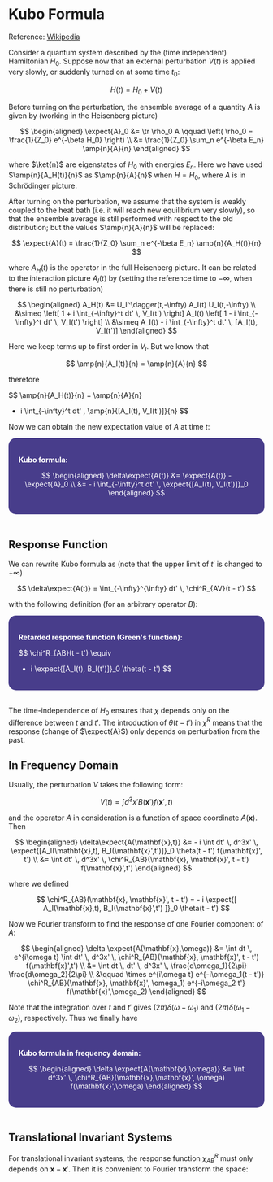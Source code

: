 <style>
    .katex {
        font-size: 1.1em;
    }
    .remark {
        border-radius: 15px;
        padding: 20px;
        background-color: SeaGreen;
        color: White;
    }
    .result {
        border-radius: 15px;
        padding: 20px;
        background-color: DarkSlateBlue;
        color: White;
    }
</style>

# Kubo Formula

Reference: [Wikipedia](https://en.wikipedia.org/wiki/Kubo_formula)

Consider a quantum system described by the (time independent) Hamiltonian $H_0$. Suppose now that an external perturbation $V(t)$ is applied very slowly, or suddenly turned on at some time $t_0$:

$$
H(t) = H_0 + V(t)
$$ 

Before turning on the perturbation, the ensemble average of a quantity $A$ is given by (working in the Heisenberg picture)

$$
\begin{aligned}
    \expect{A}_0 &= \tr \rho_0 A 
    \qquad \left(
        \rho_0 = \frac{1}{Z_0} e^{-\beta H_0}
    \right)
    \\
    &= \frac{1}{Z_0} \sum_n e^{-\beta E_n}
    \amp{n}{A}{n}
\end{aligned}
$$

where $\ket{n}$ are eigenstates of $H_0$ with energies $E_n$. Here we have used $\amp{n}{A_H(t)}{n}$ as $\amp{n}{A}{n}$ when $H = H_0$, where $A$ is in Schrödinger picture. 

After turning on the perturbation, we assume that the system is weakly coupled to the heat bath (i.e. it will reach new equilibrium very slowly), so that the ensemble average is still performed with respect to the old distribution; but the values $\amp{n}{A}{n}$ will be replaced:

$$
\expect{A}(t) = \frac{1}{Z_0} 
\sum_n e^{-\beta E_n} \amp{n}{A_H(t)}{n}
$$

where $A_H(t)$ is the operator in the full Heisenberg picture. It can be related to the interaction picture $A_I(t)$ by (setting the reference time to $-\infty$, when there is still no perturbation)

$$
\begin{aligned}
    A_H(t) &= U_I^\dagger(t,-\infty) A_I(t) U_I(t,-\infty)
    \\
    &\simeq \left[
        1 + i 
        \int_{-\infty}^t dt' \, V_I(t')
    \right] A_I(t) \left[
        1 - i 
        \int_{-\infty}^t dt' \, V_I(t')
    \right]
    \\
    &\simeq A_I(t) - i 
    \int_{-\infty}^t dt' \, [A_I(t), V_I(t')]
\end{aligned}
$$

Here we keep terms up to first order in $V_I$. But we know that

$$
\amp{n}{A_I(t)}{n} = \amp{n}{A}{n}
$$

therefore

$$
\amp{n}{A_H(t)}{n}
= \amp{n}{A}{n}
- i \int_{-\infty}^t dt' \, 
\amp{n}{[A_I(t), V_I(t')]}{n}
$$

Now we can obtain the new expectation value of $A$ at time $t$:

<div class="result">

**Kubo formula:**

$$
\begin{aligned}
    \delta\expect{A(t)}
    &= \expect{A(t)} - \expect{A}_0 
    \\
    &= - i \int_{-\infty}^t dt' \, 
    \expect{[A_I(t), V_I(t')]}_0
\end{aligned}
$$

</div><br>

## Response Function

We can rewrite Kubo formula as (note that the upper limit of $t'$ is changed to $+\infty$)

$$
\delta\expect{A(t)} 
= \int_{-\infty}^{\infty} dt' \, 
\chi^R_{AV}(t - t')
$$

with the following definition (for an arbitrary operator $B$):

<div class="result">

**Retarded response function (Green's function):**

$$
\chi^R_{AB}(t - t') \equiv
- i 
\expect{[A_I(t), B_I(t')]}_0 \theta(t - t')
$$

</div><br>

The time-independence of $H_0$ ensures that $\chi$ depends only on the difference between $t$ and $t'$.  The introduction of $\theta(t - t')$ in $\chi^R$ means that the response (change of $\expect{A}$) only depends on perturbation from the past. 

## In Frequency Domain

Usually, the perturbation $V$ takes the following form:

$$
V(t) = \int d^3x' B(\mathbf{x}') f(\mathbf{x}',t)
$$

and the operator $A$ in consideration is a function of space coordinate $A(\mathbf{x})$. Then

$$
\begin{aligned}
    \delta\expect{A(\mathbf{x},t)}
    &= - i \int dt' \, d^3x' \,
    \expect{[A_I(\mathbf{x},t), B_I(\mathbf{x}',t')]}_0
    \theta(t - t') f(\mathbf{x}', t')
    \\
    &= \int dt' \, d^3x' \,
    \chi^R_{AB}(\mathbf{x}, \mathbf{x}', t - t')
    f(\mathbf{x}',t')
\end{aligned}
$$

where we defined

$$
\chi^R_{AB}(\mathbf{x}, \mathbf{x}', t - t')
= - i \expect{[
    A_I(\mathbf{x},t), B_I(\mathbf{x}',t')
]}_0 \theta(t - t')
$$

Now we Fourier transform to find the response of one Fourier component of $A$:

$$
\begin{aligned}
    \delta \expect{A(\mathbf{x},\omega)} 
    &= \int dt \, e^{i\omega t} 
    \int dt' \, d^3x' \,
    \chi^R_{AB}(\mathbf{x}, \mathbf{x}', t - t')
    f(\mathbf{x}',t')
    \\
    &= \int dt \, dt' \, d^3x' \, 
    \frac{d\omega_1}{2\pi} \frac{d\omega_2}{2\pi}
    \\ &\qquad \times 
    e^{i\omega t} e^{-i\omega_1(t - t')} 
    \chi^R_{AB}(\mathbf{x}, \mathbf{x}', \omega_1)
    e^{-i\omega_2 t'} f(\mathbf{x}',\omega_2)
\end{aligned}
$$

Note that the integration over $t$ and $t'$ gives $(2\pi) \delta(\omega - \omega_1)$ and $(2\pi) \delta(\omega_1 - \omega_2)$, respectively. Thus we finally have

<div class="result">

**Kubo formula in frequency domain:**

$$
\begin{aligned}
    \delta \expect{A(\mathbf{x},\omega)} 
    &= \int d^3x' \,
    \chi^R_{AB}(\mathbf{x},\mathbf{x}', \omega)
    f(\mathbf{x}',\omega)
\end{aligned}
$$

</div><br>

## Translational Invariant Systems

For translational invariant systems, the response function $\chi^R_{AB}$ must only depends on $\mathbf{x} - \mathbf{x}'$. Then it is convenient to Fourier transform the space:


